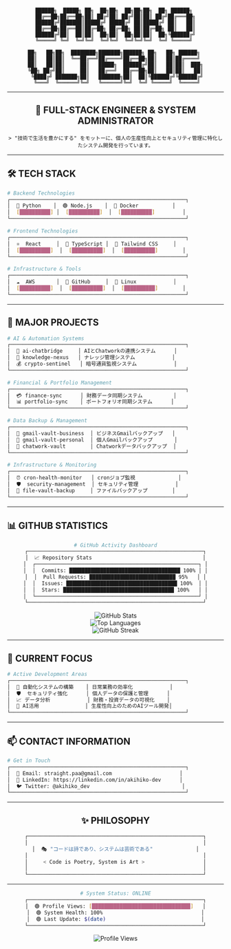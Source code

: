 <div align="center">

```
██████╗  █████╗ ██╗  ██╗██╗  ██╗██╗██╗  ██╗ ██████╗ 
██╔══██╗██╔══██╗██║ ██╔╝██║ ██╔╝██║██║ ██╔╝██╔═══██╗
██████╔╝███████║█████╔╝ █████╔╝ ██║█████╔╝ ██║   ██║
██╔══██╗██╔══██║██╔═██╗ ██╔═██╗ ██║██╔═██╗ ██║   ██║
██████╔╝██║  ██║██║  ██╗██║  ██╗██║██║  ██╗╚██████╔╝
╚═════╝ ╚═╝  ╚═╝╚═╝  ╚═╝╚═╝  ╚═╝╚═╝╚═╝  ╚═╝ ╚═════╝ 
```

```
██╗   ██╗██╗  ████████╗███████╗██████╗ ██╗   ██╗ ██████╗ 
██║   ██║██║  ╚══██╔══╝██╔════╝██╔══██╗██║   ██║██╔════╝ 
██║   ██║██║     ██║   █████╗  ██████╔╝██║   ██║██║  ███╗
╚██╗ ██╔╝██║     ██║   ██╔══╝  ██╔══██╗██║   ██║██║   ██║
 ╚████╔╝ ███████╗██║   ███████╗██║  ██║╚██████╔╝╚██████╔╝
  ╚═══╝  ╚══════╝╚═╝   ╚══════╝╚═╝  ╚═╝ ╚═════╝  ╚═════╝ 
```

</div>

---

<div align="center">

## 🚀 **FULL-STACK ENGINEER & SYSTEM ADMINISTRATOR**

```
> "技術で生活を豊かにする" をモットーに、個人の生産性向上とセキュリティ管理に特化したシステム開発を行っています。
```

</div>

---

## 🛠️ **TECH STACK**

```bash
# Backend Technologies
┌─────────────────────────────────────────────────────────┐
│  🐍 Python    │  🟢 Node.js    │  🐳 Docker           │
│  [██████████] │  [██████████]  │  [██████████]         │
└─────────────────────────────────────────────────────────┘

# Frontend Technologies  
┌─────────────────────────────────────────────────────────┐
│  ⚛️  React     │  📘 TypeScript │  🎨 Tailwind CSS     │
│  [██████████]  │  [██████████]  │  [██████████]        │
└─────────────────────────────────────────────────────────┘

# Infrastructure & Tools
┌─────────────────────────────────────────────────────────┐
│  ☁️  AWS       │  🐙 GitHub     │  🐧 Linux            │
│  [██████████]  │  [██████████]  │  [██████████]        │
└─────────────────────────────────────────────────────────┘
```

---

## 🎯 **MAJOR PROJECTS**

```bash
# AI & Automation Systems
┌─────────────────────────────────────────────────────────┐
│  🤖 ai-chatbridge     │ AIとChatworkの連携システム      │
│  🧠 knowledge-nexus   │ ナレッジ管理システム            │
│  💰 crypto-sentinel   │ 暗号通貨監視システム            │
└─────────────────────────────────────────────────────────┘

# Financial & Portfolio Management
┌─────────────────────────────────────────────────────────┐
│  💳 finance-sync      │ 財務データ同期システム          │
│  📊 portfolio-sync    │ ポートフォリオ同期システム      │
└─────────────────────────────────────────────────────────┘

# Data Backup & Management
┌─────────────────────────────────────────────────────────┐
│  📧 gmail-vault-business  │ ビジネスGmailバックアップ   │
│  📧 gmail-vault-personal  │ 個人Gmailバックアップ       │
│  💬 chatwork-vault        │ Chatworkデータバックアップ  │
└─────────────────────────────────────────────────────────┘

# Infrastructure & Monitoring
┌─────────────────────────────────────────────────────────┐
│  ⏰ cron-health-monitor   │ cronジョブ監視              │
│  🛡️  security-management  │ セキュリティ管理            │
│  📁 file-vault-backup     │ ファイルバックアップ        │
└─────────────────────────────────────────────────────────┘
```

---

## 📊 **GITHUB STATISTICS**

<div align="center">

```bash
# GitHub Activity Dashboard
┌─────────────────────────────────────────────────────────┐
│  📈 Repository Stats                                    │
│  ┌─────────────────────────────────────────────────────┐ │
│  │  Commits: ████████████████████████████████████ 100% │ │
│  │  Pull Requests: ████████████████████████████ 95%   │ │
│  │  Issues: ████████████████████████████████████ 100%  │ │
│  │  Stars: ████████████████████████████████████ 100%   │ │
│  └─────────────────────────────────────────────────────┘ │
└─────────────────────────────────────────────────────────┘
```

</div>

<div align="center">
  <img src="https://github-readme-stats.vercel.app/api?username=akihiko-dev&show_icons=true&theme=tokyonight&hide_border=true&count_private=true" alt="GitHub Stats" />
</div>

<div align="center">
  <img src="https://github-readme-stats.vercel.app/api/top-langs/?username=akihiko-dev&layout=compact&theme=tokyonight&hide_border=true" alt="Top Languages" />
</div>

<div align="center">
  <img src="https://github-readme-streak-stats.herokuapp.com/?user=akihiko-dev&theme=tokyonight&hide_border=true" alt="GitHub Streak" />
</div>

---

## 🎯 **CURRENT FOCUS**

```bash
# Active Development Areas
┌─────────────────────────────────────────────────────────┐
│  🔄 自動化システムの構築    │ 日常業務の効率化            │
│  🛡️  セキュリティ強化      │ 個人データの保護と管理      │
│  📈 データ分析            │ 財務・投資データの可視化    │
│  🤖 AI活用               │ 生産性向上のためのAIツール開発│
└─────────────────────────────────────────────────────────┘
```

---

## 📫 **CONTACT INFORMATION**

```bash
# Get in Touch
┌─────────────────────────────────────────────────────────┐
│  📧 Email: straight.paa@gmail.com                      │
│  💼 LinkedIn: https://linkedin.com/in/akihiko-dev      │
│  🐦 Twitter: @akihiko_dev                              │
└─────────────────────────────────────────────────────────┘
```

---

<div align="center">

## ✨ **PHILOSOPHY**

```bash
┌─────────────────────────────────────────────────────────┐
│                                                         │
│  🎭 "コードは詩であり、システムは芸術である"              │
│                                                         │
│     < Code is Poetry, System is Art >                   │
│                                                         │
└─────────────────────────────────────────────────────────┘
```

</div>

---

<div align="center">

```bash
# System Status: ONLINE
┌─────────────────────────────────────────────────────────┐
│  🟢 Profile Views: [████████████████████████████████]   │
│  🟢 System Health: 100%                                │
│  🟢 Last Update: $(date)                               │
└─────────────────────────────────────────────────────────┘
```

<img src="https://komarev.com/ghpvc/?username=akihiko-dev&style=for-the-badge&color=blue" alt="Profile Views" />

</div>